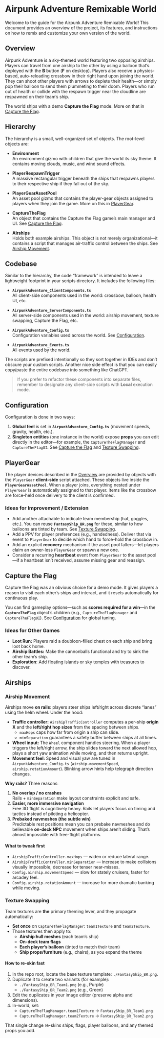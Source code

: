 # Airpunk Adventure Remixable World

Welcome to the guide for the Airpunk Adventure Remixable World! This document provides an overview of the project, its features, and instructions on how to remix and customize your own version of the world.

## Overview

Airpunk Adventure is a sky-themed world featuring two opposing airships. Players can travel from one airship to the other by using a balloon that’s deployed with the **B** button (**F** on desktop). Players also receive a physics-based, auto-reloading crossbow in their right hand upon joining the world. They can shoot other players with arrows to deplete their health—or simply pop their balloon to send them plummeting to their doom. Players who run out of health or collide with the respawn trigger near the cloudline are respawned on their team’s ship.

The world ships with a demo **Capture the Flag** mode. More on that in [Capture the Flag](#capture-the-flag).

## Hierarchy

The hierarchy is a small, well-organized set of objects. The root-level objects are:

- **Environment**  
  An environment gizmo with children that give the world its sky theme. It contains moving clouds, music, and wind sound effects.

- **PlayerRespawnTrigger**  
  A massive rectangular trigger beneath the ships that respawns players to their respective ship if they fall out of the sky.

- **PlayerGearAssetPool**  
  An asset pool gizmo that contains the player-gear objects assigned to players when they join the game. More on this in [PlayerGear](#playergear).

- **CaptureTheFlag**  
  An object that contains the Capture the Flag game’s main manager and UI. See [Capture the Flag](#capture-the-flag).

- **Airships**  
  Holds both example airships. This object is not merely organizational—it contains a script that manages air-traffic control between the ships. See [Airship Movement](#airship-movement).

## Codebase

Similar to the hierarchy, the code “framework” is intended to leave a lightweight footprint in your scripts directory. It includes the following files:

- **`AirpunkAdventure_ClientComponents.ts`**  
  All client-side components used in the world: crossbow, balloon, health UI, etc.

- **`AirpunkAdventure_ServerComponents.ts`**  
  All server-side components used in the world: airship movement, texture swapping, Capture the Flag, etc.

- **`AirpunkAdventure_Config.ts`**  
  Configuration variables used across the world. See [Configuration](#configuration).

- **`AirpunkAdventure_Events.ts`**  
  All events used by the world.

The scripts are prefixed intentionally so they sort together in IDEs and don’t obscure your custom scripts. Another nice side effect is that you can easily copy/paste the entire codebase into something like ChatGPT.

> If you prefer to refactor these components into separate files, remember to designate any client-side scripts with **Local** execution mode.

## Configuration

Configuration is done in two ways:

1. **Global feel** is set in **`AirpunkAdventure_Config.ts`** (movement speeds, gravity, health, etc.).  
2. **Singleton entities** (one instance in the world) expose **props** you can edit directly in the editor—for example, the `CaptureTheFlagManager` and `CaptureTheFlagUI`. See [Capture the Flag](#capture-the-flag) and [Texture Swapping](#texture-swapping).

## PlayerGear

The player devices described in the [Overview](#overview) are provided by objects with the `PlayerGear` **client-side** script attached. These objects live inside the **`PlayerGearAssetPool`**. When a player joins, everything nested under `PlayerGear` is automatically assigned to that player. Items like the crossbow are force-held once delivery to the client is confirmed.

### Ideas for Improvement / Extension

- Add another attachable to indicate team membership (hat, goggles, etc.). You can reuse **`FantasyShip_BR.png`** for these, similar to how balloons are tinted by team. See [Texture Swapping](#texture-swapping).
- Add a PPV for player preferences (e.g., handedness). Deliver that via event to `PlayerGear` to decide which hand to force-hold the crossbow in.
- Add an explicit **recovery** mechanism if the asset pool falters—let players claim an owner-less `PlayerGear` or spawn a new one.
- Consider a recurring **heartbeat** event from `PlayerGear` to the asset pool—if a heartbeat isn’t received, assume missing gear and reassign.

## Capture the Flag

Capture the Flag was an obvious choice for a demo mode. It gives players a reason to visit each other’s ships and interact, and it resets automatically for continuous play.

You can find gameplay options—such as **scores required for a win**—in the **`CaptureTheFlag`** object’s children (e.g., `CaptureTheFlagManager` and `CaptureTheFlagUI`). See [Configuration](#configuration) for global tuning.

### Ideas for Other Games

- **Loot Run:** Players raid a doubloon-filled chest on each ship and bring loot back home.  
- **Airship Battles:** Make the cannonballs functional and try to sink the other team’s ship.  
- **Exploration:** Add floating islands or sky temples with treasures to discover.

## Airships

### Airship Movement

Airships move **on rails**: players steer ships left/right across discrete “lanes” using the helm wheel. Under the hood:

- **Traffic controller:** `AirshipTrafficController` computes a per-ship **origin X** and the **left/right hop sizes** from the spacing between ships.  
  - `maxHops` caps how far from origin a ship can slide.  
  - `minSeparation` guarantees a safety buffer between ships at all times.
- **Wheel input:** The `Wheel` component handles steering. When a player triggers the left/right arrow, the ship slides toward the next allowed hop, plays a short yaw animation while moving, and then returns upright.
- **Movement feel:** Speed and visual yaw are tuned in `AirpunkAdventure_Config.ts` (`airship.movementSpeed`, `airship.rotationAmount`). Blinking arrow hints help telegraph direction changes.

**Why rails?** Three reasons:

1. **No overlap / no crashes**  
   Rails + `minSeparation` make layout constraints explicit and safe.
2. **Easier, more immersive navigation**  
   Free 3D flight is cognitively heavy. Rails let players focus on timing and tactics instead of piloting a helicopter.
3. **Prebaked navmeshes (the subtle win)**  
   Predictable rest positions mean you can prebake navmeshes and do believable **on-deck NPC** movement when ships aren’t sliding. That’s almost impossible with free-flight platforms.

#### What to tweak first

- `AirshipTrafficController.maxHops` — widen or reduce lateral range.  
- `AirshipTrafficController.minSeparation` — increase to make collisions visually impossible, decrease for tenser near-misses.  
- `Config.airship.movementSpeed` — slow for stately cruisers, faster for arcadey feel.  
- `Config.airship.rotationAmount` — increase for more dramatic banking while moving.

### Texture Swapping

Team textures are **the** primary theming lever, and they propagate automatically:

- **Set once** on `CaptureTheFlagManager`: `team1Texture` and `team2Texture`.  
- Those textures then apply to:
  - **Airship hull meshes** (each team’s ship)
  - **On-deck team flags**
  - **Each player’s balloon** (tinted to match their team)
  - **Ship props/furniture** (e.g., chairs), as you expand the theme

#### How to re-skin fast

1. In the repo root, locate the base texture template: `./FantasyShip_BR.png`.  
2. Duplicate it to create two variants (for example):  
   - `./FantasyShip_BR_Team1.png` (e.g., Purple)  
   - `./FantasyShip_BR_Team2.png` (e.g., Green)
3. Edit the duplicates in your image editor (preserve alpha and dimensions).  
4. In-world, set:
   - `CaptureTheFlagManager.team1Texture` → `FantasyShip_BR_Team1.png`  
   - `CaptureTheFlagManager.team2Texture` → `FantasyShip_BR_Team2.png`

That single change re-skins ships, flags, player balloons, and any themed props you add.
